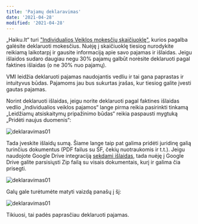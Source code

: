 ```yaml
---
title: 'Pajamų deklaravimas'
date: '2021-04-28'
modified: '2021-04-28'
---
```


„Haiku.lt“ turi ["Individualios Veiklos mokesčių
skaičiuoklę"](/iv-skaiciuokle), kurios pagalba galėsite deklaruoti
mokesčius. Nuėję į skaičiuoklę tiesiog nurodykite reikiamą
laikotarpį ir gausite informaciją apie savo pajamas ir išlaidas.
Jeigu išlaidos sudaro daugiau negu 30% pajamų galbūt norėsite
deklaruoti pagal faktines išlaidas (o ne 30% nuo pajamų).

VMI leidžia deklaruoti pajamas naudojantis vedliu ir tai gana
paprastas ir intuityvus būdas. Pajamoms jau bus sukurtas įrašas,
kur tiesiog galite įvesti gautas pajamas.

Norint deklaruoti išlaidas, jeigu norite deklaruoti pagal faktines
išlaidas vedlio „Individualios veiklos pajamos“ lange pirma reikia
pasirinkti tinkamą „Leidžiamų atsiskaitymų pripažinimo būdas“
reikia paspausti mygtuką „Pridėti naujus duomenis“:

![deklaravimas01](/images/deklaravimas01.png)

Tada įveskite išlaidų sumą. Šiame lange taip pat galima pridėti
juridinę galią turinčius dokumentus (PDF failus su SF, čekių
nuotraukomis ir t.t.). Jeigu naudojote Google Drive integraciją
[sekdami išlaidas](/islaidu-sekimas), tada nuėję į Google Drive
galite parsisiųsti Zip failą su visais dokumentais, kurį ir galima
čia prisegti.

![deklaravimas01](/images/deklaravimas02.png)

Galų gale turėtumėte matyti vaizdą panašų į šį:

![deklaravimas01](/images/deklaravimas03.png)

Tikiuosi, tai padės paprasčiau deklaruoti pajamas.
